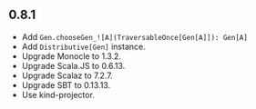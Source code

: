 ## 0.8.1

* Add `Gen.chooseGen_![A](TraversableOnce[Gen[A]]): Gen[A]`
* Add `Distributive[Gen]` instance.
* Upgrade Monocle to 1.3.2.
* Upgrade Scala.JS to 0.6.13.
* Upgrade Scalaz to 7.2.7.
* Upgrade SBT to 0.13.13.
* Use kind-projector.

